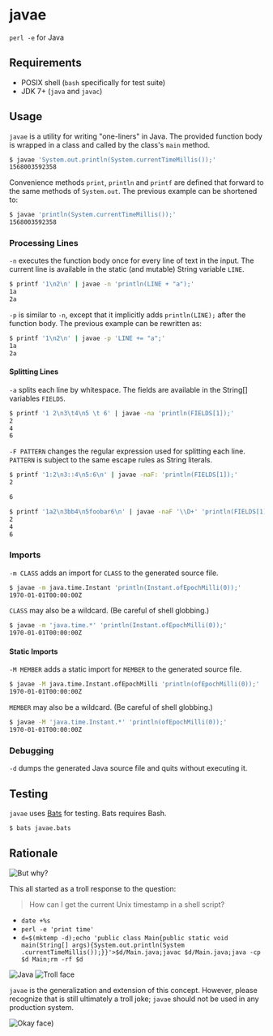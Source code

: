 # javae

`perl -e` for Java

## Requirements

* POSIX shell (`bash` specifically for test suite)
* JDK 7+ (`java` and `javac`)

## Usage

`javae` is a utility for writing "one-liners" in Java. The provided function
body is wrapped in a class and called by the class's `main` method.

```sh
$ javae 'System.out.println(System.currentTimeMillis());'
1568003592358
```

Convenience methods `print`, `println` and `printf` are defined that forward
to the same methods of `System.out`. The previous example can be shortened to:

```sh
$ javae 'println(System.currentTimeMillis());'
1568003592358
```

### Processing Lines

`-n` executes the function body once for every line of text in the input. The
current line is available in the static (and mutable) String variable `LINE`.

```sh
$ printf '1\n2\n' | javae -n 'println(LINE + "a");'
1a
2a
```

`-p` is similar to `-n`, except that it implicitly adds `println(LINE);`
after the function body. The previous example can be rewritten as:

```sh
$ printf '1\n2\n' | javae -p 'LINE += "a";'
1a
2a
```

#### Splitting Lines

`-a` splits each line by whitespace. The fields are available in the String[]
variables `FIELDS`.

```sh
$ printf '1 2\n3\t4\n5 \t 6' | javae -na 'println(FIELDS[1]);'
2
4
6
```

`-F PATTERN` changes the regular expression used for splitting each line.
`PATTERN` is subject to the same escape rules as String literals.

```sh
$ printf '1:2\n3::4\n5:6\n' | javae -naF: 'println(FIELDS[1]);'
2

6
```
```sh
$ printf '1a2\n3bb4\n5foobar6\n' | javae -naF '\\D+' 'println(FIELDS[1]);'
2
4
6
```

### Imports

`-m CLASS` adds an import for `CLASS` to the generated source file.

```sh
$ javae -m java.time.Instant 'println(Instant.ofEpochMilli(0));'
1970-01-01T00:00:00Z
```

`CLASS` may also be a wildcard. (Be careful of shell globbing.)

```sh
$ javae -m 'java.time.*' 'println(Instant.ofEpochMilli(0));'
1970-01-01T00:00:00Z
```

#### Static Imports

`-M MEMBER` adds a static import for `MEMBER` to the generated source file.

```sh
$ javae -M java.time.Instant.ofEpochMilli 'println(ofEpochMilli(0));'
1970-01-01T00:00:00Z
```

`MEMBER` may also be a wildcard. (Be careful of shell globbing.)

```sh
$ javae -M 'java.time.Instant.*' 'println(ofEpochMilli(0));'
1970-01-01T00:00:00Z
```

### Debugging

`-d` dumps the generated Java source file and quits without executing it.

## Testing

`javae` uses [Bats][bats] for testing. Bats requires Bash.

```sh
$ bats javae.bats
```

## Rationale

![But why?](http://giphygifs.s3.amazonaws.com/media/1M9fmo1WAFVK0/giphy.gif)

This all started as a troll response to the question:

> How can I get the current Unix timestamp in a shell script?

* `date +%s`
* `perl -e 'print time'`
* `d=$(mktemp -d);echo 'public class Main{public static void main(String[] args){System.out.println(System
.currentTimeMillis());}}'>$d/Main.java;javac $d/Main.java;java -cp $d Main;rm -rf $d`

![Java](https://making-the-web.com/sites/default/files/clipart/172320/java-png-transparent-images-172320-8303710.png)
![Troll face](https://i.imgur.com/KpCvMuf.png)

`javae` is the generalization and extension of this concept. However, please
recognize that is still ultimately a troll joke; `javae` should not be used in
any production system.

![Okay face)](https://i.imgur.com/WiBitAJ.jpg)

[bats]: https://github.com/bats-core/bats-core
